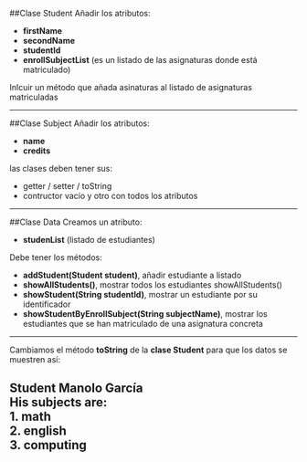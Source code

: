 ##Clase Student
Añadir los atributos:
- **firstName**
- **secondName**
- **studentId**
- **enrollSubjectList** (es un listado de las asignaturas donde está matriculado)

Inlcuir un método que añada asinaturas al listado de asignaturas matriculadas

---
##Clase Subject
Añadir los atributos:
- **name**
- **credits**

las clases deben tener sus:
- getter / setter / toString
- contructor vacío y otro con todos los atributos

---
##Clase Data
Creamos un atributo:
- **studenList** (listado de estudiantes)

Debe tener los métodos:
- **addStudent(Student student)**, añadir estudiante a listado
- **showAllStudents()**, mostrar todos los estudiantes showAllStudents()
- **showStudent(String studentId)**, mostrar un estudiante por su identificador 
- **showStudentByEnrollSubject(String subjectName)**, mostrar los estudiantes que se han matriculado de una asignatura concreta

---
Cambiamos el método **toString** de la **clase Student**
para que los datos se muestren así:

Student Manolo García  
His subjects are:  
        1. math  
        2. english  
        3. computing  
---